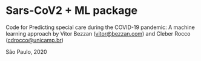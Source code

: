 Sars-CoV2 + ML package
======================

 Code for Predicting special care during the COVID-19 pandemic: A machine learning approach 
 by Vitor Bezzan (vitor@bezzan.com) and Cleber Rocco (cdrocco@unicamp.br)                   
                                
                                                                                            
 São Paulo, 2020                                                                            